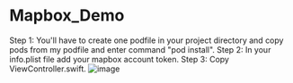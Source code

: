 # Mapbox_Demo
Step 1: You'll have to create one podfile in your project directory and copy pods from my podfile and enter command "pod install".
Step 2: In your info.plist file add your mapbox account token.
Step 3: Copy ViewController.swift.
![image](https://cloud.githubusercontent.com/assets/9053854/24495974/fbf2e0cc-1547-11e7-846c-25b5fac7f6b1.png)
